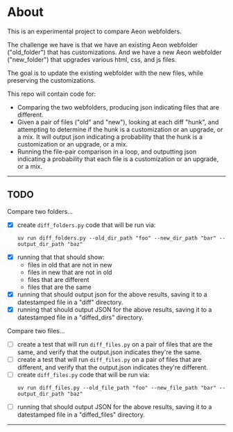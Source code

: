 # About

This is an experimental project to compare Aeon webfolders.

The challenge we have is that we have an existing Aeon webfolder ("old_folder") that has customizations. And we have a new Aeon webfolder ("new_folder") that upgrades various html, css, and js files.

The goal is to update the existing webfolder with the new files, while preserving the customizations.

This repo will contain code for:
- Comparing the two webfolders, producing json indicating files that are different.
- Given a pair of files ("old" and "new"), looking at each diff "hunk", and attempting to determine if the hunk is a customization or an upgrade, or a mix. It will output json indicating a probability that the hunk is a customization or an upgrade, or a mix.
- Running the file-pair comparison in a loop, and outputting json indicating a probability that each file is a customization or an upgrade, or a mix.

---


## TODO

Compare two folders...
- [x] create `diff_folders.py` code that will be run via:
    ```
    uv run diff_folders.py --old_dir_path "foo" --new_dir_path "bar" --output_dir_path "baz"
    ```
- [x] running that that should show:
    - files in old that are not in new
    - files in new that are not in old
    - files that are different
    - files that are the same
- [x] running that should output json for the above results, saving it to a datestamped file in a "diff" directory.
 - [x] running that should output JSON for the above results, saving it to a datestamped file in a "diffed_dirs" directory.

Compare two files...
- [ ] create a test that will run `diff_files.py` on a pair of files that are the same, and verify that the output.json indicates they're the same.
- [ ] create a test that will run `diff_files.py` on a pair of files that are different, and verify that the output.json indicates they're different.
- [ ] create `diff_files.py` code that will be run via:
    ```
    uv run diff_files.py --old_file_path "foo" --new_file_path "bar" --output_dir_path "baz"
    ```
- [ ] running that should output JSON for the above results, saving it to a datestamped file in a "diffed_files" directory.

---
